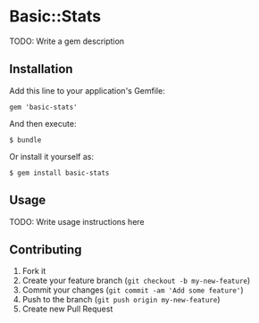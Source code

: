 # Basic::Stats

TODO: Write a gem description

## Installation

Add this line to your application's Gemfile:

    gem 'basic-stats'

And then execute:

    $ bundle

Or install it yourself as:

    $ gem install basic-stats

## Usage

TODO: Write usage instructions here

## Contributing

1. Fork it
2. Create your feature branch (`git checkout -b my-new-feature`)
3. Commit your changes (`git commit -am 'Add some feature'`)
4. Push to the branch (`git push origin my-new-feature`)
5. Create new Pull Request
